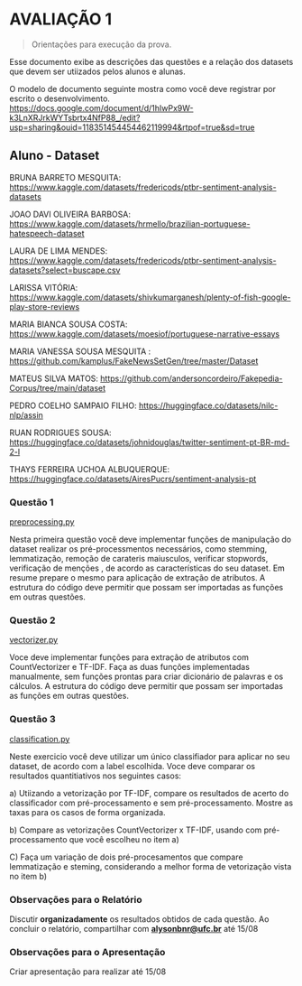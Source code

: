 # AVALIAÇÃO 1
> Orientações para execução da prova.

Esse documento exibe as descrições das questões e a relação dos datasets que devem ser utiizados 
pelos alunos e alunas.

O modelo de documento seguinte mostra como você deve registrar por escrito o desenvolvimento. 
https://docs.google.com/document/d/1hIwPx9W-k3LnXRJrkWYTsbrtx4NfP88_/edit?usp=sharing&ouid=118351454454462119994&rtpof=true&sd=true

##  Aluno - Dataset

BRUNA BARRETO MESQUITA: https://www.kaggle.com/datasets/fredericods/ptbr-sentiment-analysis-datasets

JOAO DAVI OLIVEIRA BARBOSA: https://www.kaggle.com/datasets/hrmello/brazilian-portuguese-hatespeech-dataset

LAURA DE LIMA MENDES: https://www.kaggle.com/datasets/fredericods/ptbr-sentiment-analysis-datasets?select=buscape.csv

LARISSA VITÓRIA: https://www.kaggle.com/datasets/shivkumarganesh/plenty-of-fish-google-play-store-reviews

MARIA BIANCA SOUSA COSTA: https://www.kaggle.com/datasets/moesiof/portuguese-narrative-essays

MARIA VANESSA SOUSA MESQUITA : https://github.com/kamplus/FakeNewsSetGen/tree/master/Dataset

MATEUS SILVA MATOS: https://github.com/andersoncordeiro/Fakepedia-Corpus/tree/main/dataset

PEDRO COELHO SAMPAIO FILHO: https://huggingface.co/datasets/nilc-nlp/assin

RUAN RODRIGUES SOUSA: https://huggingface.co/datasets/johnidouglas/twitter-sentiment-pt-BR-md-2-l

THAYS FERREIRA UCHOA ALBUQUERQUE: https://huggingface.co/datasets/AiresPucrs/sentiment-analysis-pt


### Questão 1

[preprocessing.py](preprocessing.py)

Nesta primeira questão você deve implementar funções de manipulação do dataset realizar os pré-processmentos necessários, como stemming, lemmatização, remoção de carateris maiusculos, verificar stopwords, verificação de menções
, de acordo as características do seu dataset. Em resume prepare o mesmo para aplicação de extração de atributos. A estrutura do código deve permitir que possam ser importadas as funções em outras questões.


### Questão 2

[vectorizer.py](vectorizer.py)

Voce deve implementar funções para extração de atributos com CountVectorizer e TF-IDF. Faça as duas funções implementadas manualmente, sem funções prontas para criar dicionário de palavras e os cálculos.
A estrutura do código deve permitir que possam ser importadas as funções em outras questões.


### Questão 3

[classification.py](classification.py)


Neste exercicio você deve utilizar um único classifiador para aplicar no seu dataset, de acordo com a label escolhida.
Voce deve comparar os resultados quantitiativos nos seguintes casos:

a) Utiizando a vetorização por TF-IDF, compare os resultados de acerto do classificador com pré-processamento e sem pré-processamento. Mostre as taxas para os casos de forma organizada.

b) Compare as vetorizações CountVectorizer x TF-IDF, usando com pré-processamento que você escolheu no item a)

C) Faça um variação de dois pré-procesamentos que compare lemmatização e steming, considerando a melhor forma de vetorização vista no item b)

 

### Observações para o Relatório 

Discutir **organizadamente** os resultados obtidos de cada questão.
Ao concluir o relatório, compartilhar com **alysonbnr@ufc.br** até 15/08


### Observações para o Apresentação

Criar apresentação para realizar até 15/08